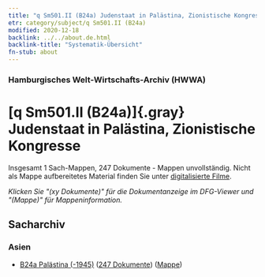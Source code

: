 ```yaml
---
title: "q Sm501.II (B24a) Judenstaat in Palästina, Zionistische Kongresse"
etr: category/subject/q Sm501.II (B24a)
modified: 2020-12-18
backlink: ../../about.de.html
backlink-title: "Systematik-Übersicht"
fn-stub: about
---
```


### Hamburgisches Welt-Wirtschafts-Archiv (HWWA)
# [q Sm501.II (B24a)]{.gray}&#8201; Judenstaat in Palästina, Zionistische Kongresse&#160; 




Insgesamt 1 Sach-Mappen, 247 Dokumente - Mappen unvollständig.
Nicht als Mappe aufbereitetes Material finden Sie unter [digitalisierte Filme](/film/h1_sh).

_Klicken Sie "(xy Dokumente)" für die Dokumentanzeige im DFG-Viewer und "(Mappe)" für Mappeninformation._

## Sacharchiv




### Asien

- [B24a Palästina (-1945)](../../../geo/about.de.html#B24a) (<a href="https://dfg-viewer.de/show/?tx_dlf[id]=https://pm20.zbw.eu/mets/sh/1411xx/141115/1460xx/146034/public.mets.de.xml" target="_blank">247 Dokumente</a>) ([Mappe](http://purl.org/pressemappe20/folder/sh/141115,146034))


